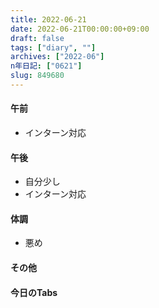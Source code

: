 ```yaml
---
title: 2022-06-21
date: 2022-06-21T00:00:00+09:00
draft: false
tags: ["diary", ""]
archives: ["2022-06"]
n年日記: ["0621"]
slug: 849680
---
```

#### 午前
- インターン対応
#### 午後
- 自分少し
- インターン対応
#### 体調
- 悪め
#### その他
#### 今日のTabs